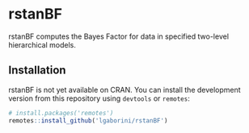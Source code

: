 
<!-- README.md is generated from README.Rmd. Please edit that file -->
rstanBF
=======

rstanBF computes the Bayes Factor for data in specified two-level hierarchical models.

Installation
------------

rstanBF is not yet available on CRAN.
You can install the development version from this repository using `devtools` or `remotes`:

``` r
# install.packages('remotes')
remotes::install_github('lgaborini/rstanBF')
```
